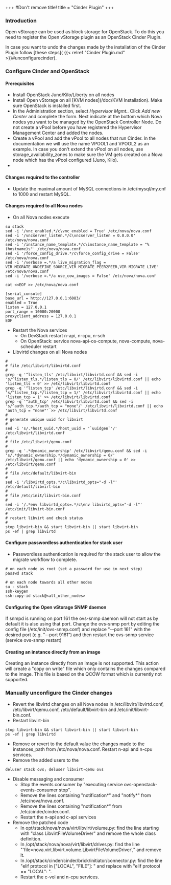 +++
#Don't remove title!
title = "Cinder Plugin"
+++

### Introduction

Open vStorage can be used as block storage for OpenStack. To do this you
need to register the Open vStorage plugin as an OpenStack Cinder Plugin. 

In case you want to undo the changes made by the installation  of the Cinder Plugin follow [these steps]( {{< relref "Cinder Plugin.md" >}}#unconfigurecinder).

### Configure Cinder and OpenStack

#### Prerequisites

-   Install OpenStack Juno/Kilo/Liberty on all nodes
-   Install Open vStorage on all [KVM nodes](/doc/KVM Installation). Make
    sure OpenStack is installed first. 
-   In the Administration section, select *Hypervisor Mgmt.*. Click *Add new Center* and complete the form. Next indicate at the bottom which Nova nodes you want to be managed by the OpenStack Controller Node. Do not create a vPool before you have registered the Hypervisor Management Center and added the nodes.
-   Create a vPool and add the vPool to all nodes that run Cinder. In the documentation we  will use the name VPOOL1 and VPOOL2 as an example. In case you don't extend the vPool on all nodes, use storage_availability_zones to make sure the VM gets created on a Nova node which has the vPool configured (Juno, Kilo).
-   
#### Changes required to the controller
- Update the maximal amount of MySQL connections in /etc/mysql/my.cnf to 1000 and restart MySQL.

#### Changes required to all Nova nodes

-   On all Nova nodes execute

~~~~ {.sourceCode .python}
su stack
sed -i '/vnc_enabled.*/c\vnc_enabled = True' /etc/nova/nova.conf
sed -i '/vncserver_listen.*/c\vncserver_listen = 0.0.0.0' /etc/nova/nova.conf
sed -i '/instance_name_template.*/c\instance_name_template = "%(hostname)s"' /etc/nova/nova.conf
sed -i '/force_config_drive.*/c\force_config_drive = False' /etc/nova/nova.conf
sed -i '/verbose =.*/a live_migration_flag = VIR_MIGRATE_UNDEFINE_SOURCE,VIR_MIGRATE_PEER2PEER,VIR_MIGRATE_LIVE' /etc/nova/nova.conf
sed -i '/verbose =.*/a use_cow_images = False' /etc/nova/nova.conf

cat <<EOF >> /etc/nova/nova.conf

[serial_console]
base_url = http://127.0.0.1:6083/
enabled = True
listen = 127.0.0.1
port_range = 10000:20000
proxyclient_address = 127.0.0.1
EOF
~~~~

-   Restart the Nova services
    -   On DevStack restart n-api, n-cpu, n-sch
    -   On OpenStack: service nova-api-os-compute, nova-compute,
        nova-scheduler restart
-   Libvirtd changes on all Nova nodes

~~~~ {.sourceCode .python}
#
# file /etc/libvirt/libvirtd.conf
#
grep -q '^listen_tls' /etc/libvirt/libvirtd.conf && sed -i 's/^listen_tls.*/listen_tls = 0/' /etc/libvirt/libvirtd.conf || echo 'listen_tls = 0' >> /etc/libvirt/libvirtd.conf
grep -q '^listen_tcp' /etc/libvirt/libvirtd.conf && sed -i 's/^listen_tcp.*/listen_tcp = 1/' /etc/libvirt/libvirtd.conf || echo 'listen_tcp = 1' >> /etc/libvirt/libvirtd.conf
grep -q '^auth_tcp' /etc/libvirt/libvirtd.conf && sed -i 's/^auth_tcp.*/auth_tcp = "none"/' /etc/libvirt/libvirtd.conf || echo 'auth_tcp = "none"' >> /etc/libvirt/libvirtd.conf
#
# generate unique uuid for libvirt
#
sed -i 's/.*host_uuid.*/host_uuid = '`uuidgen`'/' /etc/libvirt/libvirtd.conf
#
# file /etc/libvirt/qemu.conf
#
grep -q '.*dynamic_ownership' /etc/libvirt/qemu.conf && sed -i 's/.*dynamic_ownership.*/dynamic_ownership = 0/' /etc/libvirt/qemu.conf || echo 'dynamic_ownership = 0' >> /etc/libvirt/qemu.conf
#
# file /etc/default/libvirt-bin
#
sed -i '/libvirtd_opts.*/c\libvirtd_opts="-d -l"' /etc/default/libvirt-bin
#
# file /etc/init/libvirt-bin.conf
#
sed -i '/.*env libvirtd_opts=.*/c\env libvirtd_opts="-d -l"' /etc/init/libvirt-bin.conf
#
# restart libvirt and check status
#
stop libvirt-bin && start libvirt-bin || start libvirt-bin
ps -ef | grep libvirtd
~~~~

#### Configure passwordless authentication for stack user

-   Passwordless authentication is required for the stack user to allow
    the migrate workflow to complete.

~~~~ {.sourceCode .python}
# on each node as root (set a password for use in next step)
passwd stack
~~~~

~~~~ {.sourceCode .python}
# on each node towards all other nodes
su - stack
ssh-keygen
ssh-copy-id stack@<all_other_nodes>
~~~~

#### Configuring the Open vStorage SNMP daemon
If snmpd is running on port 161 the ovs-snmp daemon will not start as by default it is also using that port. Change the ovs-snmp port by editing the config file (/etc/init/ovs-snmp.conf) and replace "--port 161" with the desired port (e.g. "--port 9161") and then restart the ovs-snmp service (service ovs-snmp restart)


#### Creating an instance directly from an image

Creating an instance directly from an image is not supported. This
action will create a "copy on write" file which only contains the
changes compared to the image. This file is based on the QCOW format
which is currently not supported.

<a name="unconfigurecinder" class="internal-ref"></a>
### Manually unconfigure the Cinder changes
- Revert the libvirtd changes on all Nova nodes in /etc/libvirt/libvirtd.conf,  /etc/libvirt/qemu.conf,  /etc/default/libvirt-bin and /etc/init/libvirt-bin.conf.
- Restart libvirt-bin 
~~~~ {.sourceCode .python}
stop libvirt-bin && start libvirt-bin || start libvirt-bin
ps -ef | grep libvirtd
~~~~
- Remove or revert to the default value the changes made to the instances_path from /etc/nova/nova.conf. Restart n-api and n-cpu services.
- Remove the added users to the
~~~~ {.sourceCode .python}
deluser stack ovs; deluser libvirt-qemu ovs
~~~~
- Disable messaging and consumer
    - Stop the events consumer by "executing service ovs-openstack-events-consumer stop".
    - Remove the lines containing "notification\*" and "notify\*" from /etc/nova/nova.conf.
    - Remove the lines containing "notification*" from /etc/cinder/cinder.conf.
    - Restart the n-api and c-api services
-  Remove the patched code
    - In opt/stack/nova/nova/virt/libvirt/volume.py: find the line starting with "class LibvirtFileVolumeDriver" and remove the whole class definition.
    - In /opt/stack/nova/nova/virt/libvirt/driver.py: find the line "'file=nova.virt.libvirt.volume.LibvirtFileVolumeDriver'," and remove it.
    - In /opt/stack/cinder/cinder/brick/initiator/connector.py: find the line "elif protocol in ["LOCAL", "FILE"]: " and replace with "elif protocol == "LOCAL": ".
    - Restart the c-vol and n-cpu services.
